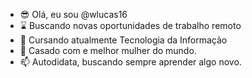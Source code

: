 - 😎 Olá, eu sou @wlucas16
- ⌛ Buscando novas oportunidades de trabalho remoto
- 🌱 Cursando atualmente Tecnologia da Informação
- 💞️ Casado com e melhor mulher do mundo.
- 📫 Autodidata, buscando sempre aprender algo novo.

<!---
wlucas16/wlucas16 is a ✨ special ✨ repository because its `README.md` (this file) appears on your GitHub profile.
You can click the Preview link to take a look at your changes.
--->

